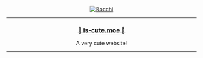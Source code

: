 <div align='center'>
  <p><a href="#" target="_blank"><img src="https://github.com/is-cute/.github/blob/main/profile/assets/bocchi.gif" alt="Bocchi"></a></p>
</div>

---

<div align='center'>
  <h3><a href="https://is-cute.moe" target="_blank">🌸 is-cute.moe 🌸</a></h3>
  <p>A very cute website!</p>
</div>

---